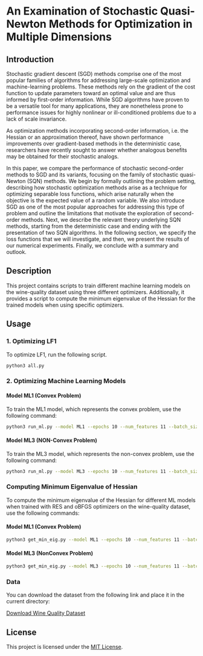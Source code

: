 # An Examination of Stochastic Quasi-Newton Methods for Optimization in Multiple Dimensions

## Introduction

Stochastic gradient descent (SGD) methods comprise one of the most popular families of algorithms for addressing large-scale optimization and machine-learning problems. These methods rely on the gradient of the cost function to update parameters toward an optimal value and are thus informed by first-order information. While SGD algorithms have proven to be a versatile tool for many applications, they are nonetheless prone to performance issues for highly nonlinear or ill-conditioned problems due to a lack of scale invariance.

As optimization methods incorporating second-order information, i.e. the Hessian or an approximation thereof, have shown performance improvements over gradient-based methods in the deterministic case, researchers have recently sought to answer whether analogous benefits may be obtained for their stochastic analogs.

In this paper, we compare the performance of stochastic second-order methods to SGD and its variants, focusing on the family of stochastic quasi-Newton (SQN) methods. We begin by formally outlining the problem setting, describing how stochastic optimization methods arise as a technique for optimizing separable loss functions, which arise naturally when the objective is the expected value of a random variable. We also introduce SGD as one of the most popular approaches for addressing this type of problem and outline the limitations that motivate the exploration of second-order methods. Next, we describe the relevant theory underlying SQN methods, starting from the deterministic case and ending with the presentation of two SQN algorithms. In the following section, we specify the loss functions that we will investigate, and then, we present the results of our numerical experiments. Finally, we conclude with a summary and outlook.

## Description

This project contains scripts to train different machine learning models on the wine-quality dataset using three different optimizers. Additionally, it provides a script to compute the minimum eigenvalue of the Hessian for the trained models when using specific optimizers.

## Usage

### 1. Optimizing LF1

To optimize LF1, run the following script.

```bash
python3 all.py
```

### 2. Optimizing Machine Learning Models

#### Model ML1 (Convex Problem)

To train the ML1 model, which represents the convex problem, use the following command:

```bash
python3 run_ml.py --model ML1 --epochs 10 --num_features 11 --batch_size 100
```

#### Model ML3 (NON-Convex Problem)

To train the ML3 model, which represents the non-convex problem, use the following command:

```bash
python3 run_ml.py --model ML3 --epochs 10 --num_features 11 --batch_size 100
```

### Computing Minimum Eigenvalue of Hessian

To compute the minimum eigenvalue of the Hessian for different ML models when trained with RES and oBFGS optimizers on the wine-quality dataset, use the following commands:

#### Model ML1 (Convex Problem)

```bash
python3 get_min_eig.py --model ML1 --epochs 10 --num_features 11 --batch_size 100
```

#### Model ML3 (NonConvex Problem)

```bash
python3 get_min_eig.py --model ML3 --epochs 10 --num_features 11 --batch_size 100
```

### Data

You can download the dataset from the following link and place it in the current directory:

[Download Wine Quality Dataset](https://www.kaggle.com/code/abdelruhmanessam/wine-quality)

## License

This project is licensed under the [MIT License](LICENSE).

